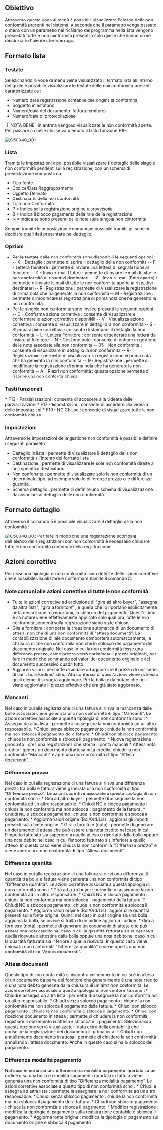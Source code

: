 ## Obiettivo
Attraverso questa voce di menù è possibile visualizzare l'elenco delle non conformità presenti nel sistema. A seconda che il parametro venga passato o meno con un parametro nel richiamo del programma nella lista vengono presentati tutte le non conformità presenti o solo quelle che hanno come destinatario l'utente che interroga.

## Formato lista

### Testate
Selezionando la voce di menù viene visualizzato il formato lista all'interno del quale è possibile visualizzare le testate delle non conformità presenti caratterizzate da : 
-  Numero della registrazione contabile che origina la conformità,
-  Soggetto intestatario
-  Numero/data del documento (fattura fornitore)
-  Numero/data di protocollazione

_1_NOTA BENE :  in entrata vengono visualizzate le non conformità aperte. Per passare a quelle chiuse va premuto il tasto funzione F19.

![C5C040_001](https://doc.smeup.com/immagini/MBDOC_OGG-P_C5CF70/C5C040_001.png)
### Lista
Tramite le impostazioni è poi possibile visualizzare il dettaglio delle singole non conformità pendenti sulla registrazione, con un schema di presentazione composto da
-  Tipo fonte
-  Codice/Data Raggruppamento
-  Oggetto Derivato
-  Destinatario della non conformità
-  Tipo non Conformità
-  P = Indica se la registrazione origine è provvisoria
-  B = Indica il blocco pagamento della rate della registrazione
-  N = Indica se sono presenti delle note sulla singola non conformità

Sempre tramite le impostazioni è comunque possibile tramite gli schemi decidere quali dati presentare nel dettaglio.

### Opzioni


- Per le testate delle non conformità sono disponibili le seguenti opzioni : 
-- X - Dettaglio :  permette di aprire il dettaglio della non conformità
-- F - Lettera fornitore :  permette di inviare una lettera di segnalazione al fornitore
-- I1 - Invio e-mail (Tutte) :  permette di inviare le mail di tutte le non conformità ai rispettivi destinatari
-- I2 - Invio e- mail (Solo aperte) :  permette di inviare le mail di tutte le non conformità aperte ai rispettivi destinatari
-- R- Registrazione :  permette di visualizzare la registrazione di prima nota che ha generato la non conformità
-- M - Registrazione :  permette di modificare la registrazione di prima nota che ha generato la non conformità
- Per le singole non conformità sono invece presenti le seguenti opzioni : 
-- C - Conferma azione correttiva :  consente di visualizzare e confermare le azioni correttive disponibili
-- V - Visualizza azione correttiva :  consente di visualizzare in dettaglio la non conformità
-- S - Stampa azione correttiva :  consente di stampare il dettaglio la non conformità
-- L - Lettera Fornitore :  consente di generare una lettera da inviare al fornitore
-- N - Gestione note :  consente di entrare in gestione delle note associate alla non conformità
-- 05 - Non conformità :  consente di visualizzare in dettaglio la non conformità
-- R- Registrazione :   permette di visualizzare la registrazione di prima nota che ha generato la non conformità
-- M- Registrazione :   permette di modificare la registrazione di prima nota che ha generato la non conformità
-- A - Riapri non conformità :  questa opzione permette di riaprire una non conforità chiusa


### Tasti funzionali
 \* F13 - Parzializzazioni :  consente di accedere alla videata delle parzializzazioni
 \* F17 - Impostazioni :   consente di accedere alla videata delle impostazioni
 \* F19 - NC Chiuse :  consente di visualizzare tutte le non conformità chiuse

### Impostazioni
Attraverso le impostazioni della gestione non conformità è possibile definire i seguenti parametri : 

- Dettaglio in lista :  permette di visualizzare il dettaglio delle non conformità all'intenro del formato lista
- Destinazione :  permette di visualizzare le sole non conformità dirette a uno specifico destinatario
- Non confomrità :  permette di visualizzare solo le non conformità di un determinato tipo, ad esempio solo le differenze prezzo o le differenze quantità.
- Schema dettaglio :  permette di definire uno schema di visualizzazione da associare al dettaglio delle non conformità.


## Formato dettaglio
Attraverso il comando 5 è possibile visualizzare il dettaglio della non conformità : 

![C5C040_003](https://doc.smeup.com/immagini/MBDOC_OGG-P_C5CF70/C5C040_003.png)
Per fare in modo che una registrazione scompaia dall'elenco delle registrazioni con non conformità è necessario chiudere tutte le non conformità contenute nella registrazione.

## Azioni correttive
Per ciascuna tipologia di non conformità sono definite delle azioni correttive che è possibile visualizzare e confermare tramite il comando C.

### Note comuni alle azioni correttive di tutte le non conformità
-  Tutte le azioni correttive ad esclusione di "gira ad altro buyer", "assegna da altra lista", "gira a fornitore" , e quella che lo riportano esplicitamente nella descrizione, comportano, lo sblocco del pagamento. Quest'ultimo è da notare viene effettivamente applicato solo qual'ora, tutte le non conformità pendenti sulla registrazione siano state chiuse.
-   Gira a fornitore :  comporta la creazione automatica di un documento di attesa, non che di una non conformità di "attesa documenti". La contabilizzazione di tale documento comporterà automaticamente, la chiusura di tale non conformità non che lo sblocco del pagamento del documento originale. Nel caso in cui la non conformità fosse una differenza prezzo, come prezzo verrà ripristinato il prezzo originale, per fare in modo che sommando poi valori del documento originale e del documento successivo quadri tutto.
-  Aggiorna valori :  permette di andare ad aggiornare il prezzo di una serie di dati :  bolla/ordine/listino. Alla conferma di quest'azione viene richiesto quali elementi si voglia aggiornare. Per la bolla è da notare che non viene aggiornato il prezzo effettivo che era già stato aggiornato.

### Mancanti
Nel caso in cui alla registrazione di una fattura si rileva la mancanza delle bolle associate viene generata una non conformità di tipo "Mancanti". Le azioni correttive associate a questa tipologia di non conformità sono : 
 \* Assegna da altra lista :  permette di assegnare la non conformità ad un altro responsabile.
 \* Chiudi senza sblocco pagamento :  chiude la non conformità ma non sblocca il pagamento della fattura.
 \* Chiudi con sblocco pagamento :  chiude la non conformità e sblocca il pagamento.
 \* Nuova registrazione giroconto :  crea una registrazione che storna il conto mancati
 \* Attesa nota credito :  genera un documento di attesa nota credito, chiude la non conformità "Mancanti" e apre una non conformità di tipo "Attesa documenti".
.
### Differenza prezzo
Nel caso in cui alla registrazione di una fattura si rileva una differenza prezzo tra bolla e fattura viene generata una non conformità di tipo "Differenza prezzo". Le azioni correttive associate a questa tipologia di non conformità sono : 
 \* Gira ad altro buyer :  permette di assegnare la non conformità ad un altro responsabile.
 \* Chiudi NC e blocca pagamento :  chiude la non conformità ma non sblocca il pagamento della fattura.
 \* Chiudi NC e sblocca pagamento :  chiude la non conformità e sblocca il pagamento.
 \* Aggiorna valori origine (Bol/Ord/Lis) :  aggiorna gli importi presenti sulla fonte origine.
 \* Gira a fornitore (nota) :  permette di generare un documento di attesa che può essere una nota credito nel caso in cui l'importo fatturato sia superiore a quello atteso e riportato dalla bolla oppure una nota debito nel caso in cui l'importo fatturato sia inferiore a quello atteso. In questo caso viene chiusa la non conformità "Differenza prezzo" e viene aperta una non conformità di tipo "Attesa documenti".

### Differenza quantità
Nel caso in cui alla registrazione di una fattura si rilevi una differenza di quantità tra bolla e fattura viene generata una non conformità di tipo "Differenza quantità". Le azioni correttive associate a questa tipologia di non conformità sono : 
 \* Gira ad altro buyer :  permette di assegnare la non conformità ad un altro responsabile.
 \* Chiudi NC e blocca pagamento :  chiude la non conformità ma non sblocca il pagamento della fattura.
 \* Chiudi NC e sblocca pagamento :  chiude la non conformità e sblocca il pagamento.
 \* Aggiorna valori origine (Bol/Ord/Lis) :  aggiorna le quantità presenti sulla fonte origine. Quindi nel caso in cui l'origine sia una bolla aggiorna la bolla, se invece si tratta di un ordine aggiorna l'ordine.
 \* Gira a fornitore (nota) :  permette di generare un documento di attesa che può essere una nota credito nel caso in cui la quantità fatturata sia superiore a quella ricevuta e attestata dalla bolla oppure una nota debito nel caso in cui la quantità fatturata sia inferiore a quella ricevuta. In questo caso viene chiusa la non conformità "Differenza quantità" e viene aperta una non conformità di tipo "Attesa documenti".

### Attesa documenti
Questo tipo di non conformità si riscontra nel momento in cui si è in attesa di un documento da parte del fornitore che generalmente è una nota credito o una nota debito generata dalla chiusura di un'altra non conformità. Le azioni correttive associate a questa tipologia di non conformità sono : 
 \* Chiudi e assegna da altra lista :  permette di assegnare la non conformità ad un altro responsabile.
 \* Chiudi senza sblocco pagamento :  chiude la non conformità ma non sblocca il pagamento della fattura.
 \* Chiudi con sblocco pagamento :  chiude la non conformità e sblocca il pagamento.
 \* Chiudi con ricezione documento in attesa  :  permette di chiudere la non conformità, registrare il documento in attesa e sbloccare il pagamento. Selezionando questa opzione verrà visualizzato il data entry della contabilità che consente la registrazione del documento in prima nota.
 \* Chiudi con annullamento documento in attesa :  permette di chiudere la non conformità annullando l'attesa documento. Anche in questo caso si ha lo sblocco del pagamento.

### Differenza modalità pagamento
Nel caso in cui ci sia una differenza tra modalità pagamento riportata su un ordine o su una bolla e modalità pagamento riportata in fattura viene generata una non conformità di tipo "Differenza modalità pagamento". Le azioni correttive associate a questo tipo di non conformità sono : 
 \* Chiudi e assegna ad altra lista :  permette di assegnare la non conformità ad un altro responsabile.
 \* Chiudi senza sblocco pagamento :  chiude la non conformità ma non sblocca il pagamento della fattura.
 \* Chiudi con sblocco pagamento :  chiude la non conformità e sblocca il pagamento.
 \* Modifica registrazione  :  modifica la tipologia di pagamento sulla registrazione contabile e sblocca il pagamento.
 \* Aggiorna fonte origine :  modifica la tipologia di pagamento sul documento origine e sblocca il pagamento.
